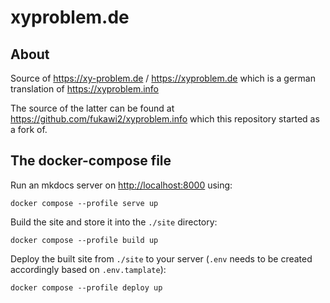 # xyproblem.de

## About

Source of <https://xy-problem.de> / <https://xyproblem.de> which is a german translation of <https://xyproblem.info>

The source of the latter can be found at <https://github.com/fukawi2/xyproblem.info> which this repository started as a fork of.

## The docker-compose file

Run an mkdocs server on <http://localhost:8000> using:
```
docker compose --profile serve up
```

Build the site and store it into the `./site` directory:
```
docker compose --profile build up
```

Deploy the built site from `./site` to your server (`.env` needs to be created accordingly based on `.env.tamplate`):
```
docker compose --profile deploy up
```

